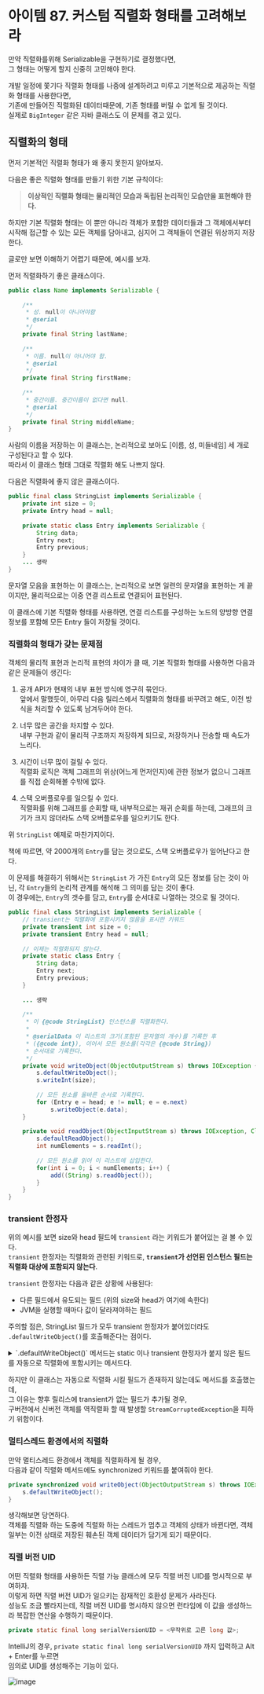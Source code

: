 # 아이템 87. 커스텀 직렬화 형태를 고려해보라

만약 직렬화를위해 Serializable을 구현하기로 결정했다면, <br>
그 형태는 어떻게 할지 신중히 고민해야 한다.

개발 일정에 쫓기다 직렬화 형태를 나중에 설계하려고 미루고 기본적으로 제공하는 직렬화 형태를 사용한다면, <br>
기존에 만들어진 직렬화된 데이터때문에, 기존 형태를 버릴 수 없게 될 것이다. <br>
실제로 `BigInteger` 같은 자바 클래스도 이 문제를 겪고 있다. 

## 직렬화의 형태

먼저 기본적인 직렬화 형태가 왜 좋지 못한지 알아보자.

다음은 좋은 직렬화 형태를 만들기 위한 기본 규칙이다:

> **이상적인 직렬화 형태는 물리적인 모습과 독립된 논리적인 모습만을 표현해야 한다.**

하지만 기본 직렬화 형태는 이 뿐만 아니라 객체가 포함한 데이터들과 그 객체에서부터 시작해 접근할 수 있는 모든 객체를 담아내고, 심지어 그 객체들이 연결된 위상까지 저장한다.

글로만 보면 이해하기 어렵기 때문에, 예시를 보자.

먼저 직렬화하기 좋은 클래스이다.

```JAVA
public class Name implements Serializable {
    
    /**
     * 성. null이 아니어야함
     * @serial
     */
    private final String lastName;
    
    /**
     * 이름. null이 아니어야 함.
     * @serial
     */
    private final String firstName;
    
    /**
     * 중간이름. 중간이름이 없다면 null.
     * @serial
     */
    private final String middleName;
}
```

사람의 이름을 저장하는 이 클래스는, 논리적으로 보아도 [이름, 성, 미들네임] 세 개로 구성된다고 할 수 있다. <br>
따라서 이 클래스 형태 그대로 직렬화 해도 나쁘지 않다.

다음은 직렬화에 좋지 않은 클래스이다.

```JAVA
public final class StringList implements Serializable {
    private int size = 0;
    private Entry head = null;
    
    private static class Entry implements Serializable {
        String data;
        Entry next;
        Entry previous;
    }
    ... 생략
}
```

문자열 모음을 표현하는 이 클래스는, 논리적으로 보면 일련의 문자열을 표현하는 게 끝이지만, 물리적으로는 이중 연결 리스트로 연결되어 표현된다.

이 클래스에 기본 직렬화 형태를 사용하면, 연결 리스트를 구성하는 노드의 양방향 연결 정보를 포함해 모든 Entry 들이 저장될 것이다.

### 직렬화의 형태가 갖는 문제점

객체의 물리적 표현과 논리적 표현의 차이가 클 때, 기본 직렬화 형태를 사용하면 다음과 같은 문제들이 생긴다:

1. 공개 API가 현재의 내부 표현 방식에 영구히 묶인다. <br>
    앞에서 말했듯이, 아무리 다음 릴리스에서 직렬화의 형태를 바꾸려고 해도, 이전 방식을 처리할 수 있도록 남겨두어야 한다.

2. 너무 많은 공간을 차지할 수 있다. <br>
    내부 구현과 같이 물리적 구조까지 저장하게 되므로, 저장하거나 전송할 때 속도가 느리다.

3. 시간이 너무 많이 걸릴 수 있다. <br>
    직렬화 로직은 객체 그래프의 위상(어느게 먼저인지)에 관한 정보가 없으니 그래프를 직접 순회해볼 수밖에 없다.

4. 스택 오버플로우를 일으킬 수 있다. <br>
    직렬화를 위해 그래프를 순회할 때, 내부적으로는 재귀 순회를 하는데, 그래프의 크기가 크지 않더라도 스택 오버플로우를 일으키기도 한다.

위 `StringList` 예제로 마찬가지이다.

책에 따르면, 약 2000개의 `Entry`를 담는 것으로도, 스택 오버플로우가 일어난다고 한다.

이 문제를 해결하기 위해서는 `StringList` 가 가진 `Entry`의 모든 정보를 담는 것이 아닌, 각 `Entry`들의 논리적 관계를 해석해 그 의미를 담는 것이 좋다. <br>
이 경우에는, `Entry`의 갯수를 담고, `Entry`를 순서대로 나열하는 것으로 될 것이다.

```JAVA
public final class StringList implements Serializable {
    // transient는 직렬화에 포함시키지 않음을 표시한 키워드
    private transient int size = 0;
    private transient Entry head = null;
    
    // 이제는 직렬화되지 않는다.
    private static class Entry {
        String data;
        Entry next;
        Entry previous;
    }
    
    ... 생략
    
    /**
     * 이 {@code StringList} 인스턴스를 직렬화한다.
     * 
     * @serialData 이 리스트의 크기(포함된 문자열의 개수)를 기록한 후
     * ({@code int}), 이어서 모든 원소를(각각은 {@code String})
     * 순서대로 기록한다.
     */
    private void writeObject(ObjectOutputStream s) throws IOException {
        s.defaultWriteObject();
        s.writeInt(size);
        
        // 모든 원소를 올바른 순서로 기록한다.
        for (Entry e = head; e != null; e = e.next)
            s.writeObject(e.data);
    }
    
    private void readObject(ObjectInputStream s) throws IOException, ClassNotFoundException {
        s.defaultReadObject();
        int numElements = s.readInt();
        
        // 모든 원소를 읽어 이 리스트에 삽입한다.
        for(int i = 0; i < numElements; i++) {
            add((String) s.readObject());
        }
    }
}
```

### transient 한정자

위의 예시를 보면 size와 head 필드에 `transient` 라는 키워드가 붙어있는 걸 볼 수 있다. <br>
`transient` 한정자는 직렬화와 관련된 키워드로, **`transient`가 선언된 인스턴스 필드는 직렬화 대상에 포함되지 않는다**. 

`transient` 한정자는 다음과 같은 상황에 사용된다:
* 다른 필드에서 유도되는 필드 (위의 size와 head가 여기에 속한다)
* JVM을 실행할 때마다 값이 달라져야하는 필드

주의할 점은, StringList 필드가 모두 transient 한정자가 붙어있더라도 `.defaultWriteObject()`를 호출해준다는 점이다. <br>
<details>
<summary>`.defaultWriteObject()` 메서드는 static 이나 transient 한정자가 붙지 않은 필드를 자동으로 직렬화에 포함시키는 메서드다.</summary>

![image](https://github.com/TaemHam/effective-java-study/assets/95671168/ee69b11f-29b7-46cb-b48d-8d5b2792dcc6)
</details>

하지만 이 클래스는 자동으로 직렬화 시킬 필드가 존재하지 않는데도 메서드를 호출했는데, <br>
그 이유는 향후 릴리스에 transient가 없는 필드가 추가될 경우, <br>
구버전에서 신버전 객체를 역직렬화 할 때 발생할 `StreamCorruptedException`을 피하기 위함이다.

### 멀티스레드 환경에서의 직렬화

만약 멀티스레드 환경에서 객체를 직렬화하게 될 경우, <br>
다음과 같이 직렬화 메서드에도 synchronized 키워드를 붙여줘야 한다.

```JAVA
private synchronized void writeObject(ObjectOutputStream s) throws IOException {
    s.defaultWriteObject();
}
```

생각해보면 당연하다. <br>
객체를 직렬화 하는 도중에 직렬화 하는 스레드가 멈추고 객체의 상태가 바뀐다면, 객체 일부는 이전 상태로 저장된 훼손된 객체 데이터가 담기게 되기 때문이다.

### 직렬 버전 UID

어떤 직렬화 형태를 사용하든 직렬 가능 클래스에 모두 직렬 버전 UID를 명시적으로 부여하자. <br>
이렇게 하면 직렬 버전 UID가 일으키는 잠재적인 호환성 문제가 사라진다. <br>
성능도 조금 빨라지는데, 직렬 버전 UID를 명시하지 않으면 런타임에 이 값을 생성하느라 복잡한 연산을 수행하기 때문이다.

```JAVA
private static final long serialVersionUID = <무작위로 고른 long 값>;
```

IntelliJ의 경우, `private static final long serialVersionUID` 까지 입력하고 Alt + Enter를 누르면 <br>
임의로 UID를 생성해주는 기능이 있다.

![image](https://github.com/KKS-Algorithm-Study/AlgoRepo/assets/95671168/b993e885-b489-4583-ba34-d7b39928b916)

